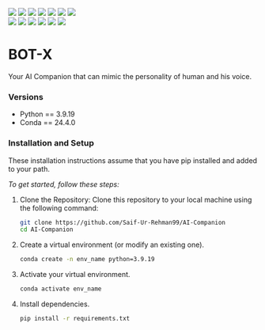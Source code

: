 <p>
<img src="https://img.shields.io/badge/Python-239120?logo=python&logoColor=white" />
<img src="https://img.shields.io/badge/GIT-E44C30?logo=git&logoColor=white" />
<img src="https://img.shields.io/badge/Github-181717?logo=github&logoColor=white" />
<img src="https://img.shields.io/badge/HTML-E34F26?logo=html5&logoColor=white" />
<img src="https://img.shields.io/badge/CSS-1572B6?logo=css3&logoColor=white" />
<img src="https://img.shields.io/badge/JavaScript-F7DF1E?logo=javascript&logoColor=black" />
<img src="https://img.shields.io/badge/React-61DAFB?logo=react&logoColor=black" />
<br>
<img src="https://img.shields.io/badge/LangChain-FFC107?logo=langchain&logoColor=black" />
<img src="https://img.shields.io/badge/Django-092E20?logo=django&logoColor=white" />
<img src="https://img.shields.io/badge/MongoDB-47A248?logo=mongodb&logoColor=white" />
<img src="https://img.shields.io/badge/PostgreSQL-336791?logo=postgresql&logoColor=white" />
<img src="https://img.shields.io/badge/Redis-DC382D?logo=redis&logoColor=white" />
<img src="https://img.shields.io/badge/Docker-2496ED?logo=docker&logoColor=white" />
</p>


# BOT-X
Your AI Companion that can mimic the personality of human and his voice. 

### Versions

- Python == 3.9.19
- Conda == 24.4.0

### Installation and Setup

These installation instructions assume that you have pip installed and added to your path.

*To get started, follow these steps:*

1. Clone the Repository: Clone this repository to your local machine using the following command:

   ```bash
   git clone https://github.com/Saif-Ur-Rehman99/AI-Companion
   cd AI-Companion
   ```

2. Create a virtual environment (or modify an existing one).
   ```bash
   conda create -n env_name python=3.9.19
   ```
3. Activate your virtual environment.
   ```bash
   conda activate env_name
   ```
  
4. Install dependencies.
   ```bash
   pip install -r requirements.txt
   ```


